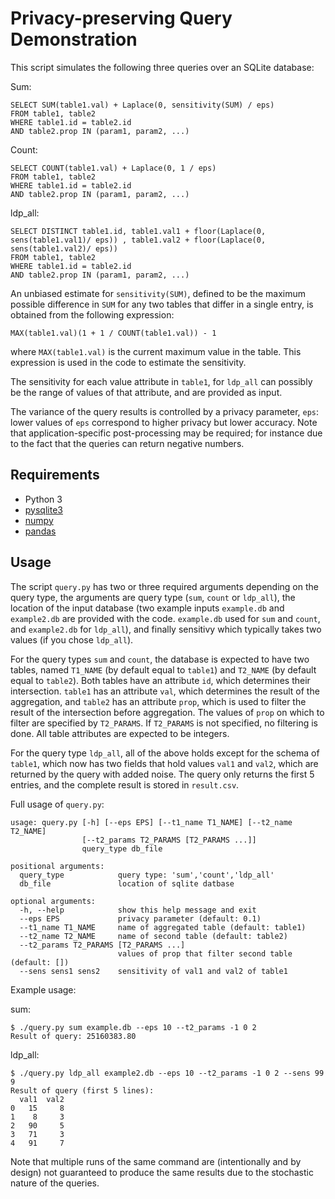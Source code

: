 # Privacy-preserving Query Demonstration

This script simulates the following three queries over an SQLite database:

Sum:
```
SELECT SUM(table1.val) + Laplace(0, sensitivity(SUM) / eps)
FROM table1, table2
WHERE table1.id = table2.id
AND table2.prop IN (param1, param2, ...)	
```
Count:
```
SELECT COUNT(table1.val) + Laplace(0, 1 / eps)
FROM table1, table2
WHERE table1.id = table2.id
AND table2.prop IN (param1, param2, ...)	
```
ldp_all:
```
SELECT DISTINCT table1.id, table1.val1 + floor(Laplace(0, sens(table1.val1)/ eps)) , table1.val2 + floor(Laplace(0,  sens(table1.val2)/ eps))
FROM table1, table2 
WHERE table1.id = table2.id
AND table2.prop IN (param1, param2, ...)	

```

An unbiased estimate for `sensitivity(SUM)`, defined to be the maximum possible difference in `SUM` for any two tables that differ in a single entry, is obtained from the following expression:
```
MAX(table1.val)(1 + 1 / COUNT(table1.val)) - 1
```
where `MAX(table1.val)` is the current maximum value in the table. This expression is used in the code to estimate the sensitivity.

The sensitivity for each value attribute in `table1`, for `ldp_all` can possibly be the range of values of that attribute, and are provided as input.  

The variance of the query results is controlled by a privacy parameter, `eps`: lower values of `eps` correspond to higher privacy but lower accuracy. Note that application-specific post-processing may be required; for instance due to the fact that the queries can return negative numbers.

## Requirements

* Python 3
* [pysqlite3](https://pypi.org/project/pysqlite3/)
* [numpy](https://pypi.org/project/numpy/)
* [pandas](https://pandas.pydata.org/)

## Usage

The script `query.py` has two or three required arguments depending on the query type, the arguments are query type (`sum`, `count` or `ldp_all`), the location of the input database (two example inputs `example.db` and `example2.db` are provided with the code. `example.db` used for `sum` and `count`, and `example2.db` for `ldp_all`), and finally sensitivy which typically takes two values (if you chose `ldp_all`).

For the query types `sum` and  `count`, the database is expected to have two tables, named `T1_NAME` (by default equal to `table1`) and `T2_NAME` (by default equal to `table2`). Both tables have an attribute `id`, which determines their intersection. `table1` has an attribute `val`, which determines the result of the aggregation, and `table2` has an attribute `prop`, which is used to filter the result of the intersection before aggregation. The values of `prop` on which to filter are specified by `T2_PARAMS`. If `T2_PARAMS` is not specified, no filtering is done. All table attributes are expected to be integers.

For the query type `ldp_all`, all of the above holds except for the schema of `table1`, which now has two fields that hold values `val1` and `val2`, which are returned by the query with added noise. The query only returns the first 5 entries, and the complete result is stored in `result.csv`.

Full usage of `query.py`: 

```
usage: query.py [-h] [--eps EPS] [--t1_name T1_NAME] [--t2_name T2_NAME]
                [--t2_params T2_PARAMS [T2_PARAMS ...]]
                query_type db_file

positional arguments:
  query_type            query type: 'sum','count','ldp_all'
  db_file               location of sqlite datbase

optional arguments:
  -h, --help            show this help message and exit
  --eps EPS             privacy parameter (default: 0.1)
  --t1_name T1_NAME     name of aggregated table (default: table1)
  --t2_name T2_NAME     name of second table (default: table2)
  --t2_params T2_PARAMS [T2_PARAMS ...]
                        values of prop that filter second table (default: [])
  --sens sens1 sens2    sensitivity of val1 and val2 of table1                        
```

Example usage:

sum:
```
$ ./query.py sum example.db --eps 10 --t2_params -1 0 2
Result of query: 25160383.80
```
ldp_all:
```
$ ./query.py ldp_all example2.db --eps 10 --t2_params -1 0 2 --sens 99 9
Result of query (first 5 lines):
  val1  val2
0   15     8    
1    8     3
2   90     5
3   71     3
4   91     7
```
Note that multiple runs of the same command are (intentionally and by design) not guaranteed to produce the same results due to the stochastic nature of the queries.
